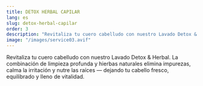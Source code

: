 ```yaml
---
title: DETOX HERBAL CAPILAR
lang: es
slug: detox-herbal-capilar
order: 3
description: "Revitaliza tu cuero cabelludo con nuestro Lavado Detox & Herbal. La combinación de limpieza profunda y hierbas naturales elimina impurezas, calma la irritación y nutre las raíces — dejando tu cabello fresco, equilibrado y lleno de vitalidad."
image: "/images/service03.avif"
---
```

Revitaliza tu cuero cabelludo con nuestro Lavado Detox & Herbal. La combinación de limpieza profunda y hierbas naturales elimina impurezas, calma la irritación y nutre las raíces — dejando tu cabello fresco, equilibrado y lleno de vitalidad.
